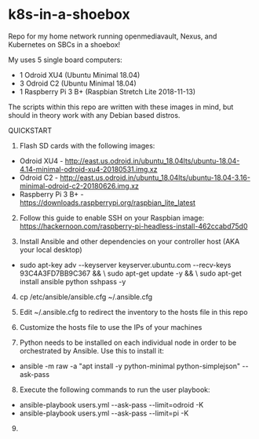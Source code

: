 # k8s-in-a-shoebox
Repo for my home network running openmediavault, Nexus, and Kubernetes on SBCs in a shoebox!

My uses 5 single board computers:
- 1 Odroid XU4 (Ubuntu Minimal 18.04)
- 3 Odroid C2 (Ubuntu Minimal 18.04)
- 1 Raspberry Pi 3 B+ (Raspbian Stretch Lite 2018-11-13)

The scripts within this repo are written with these images in mind, but should in theory work with any Debian based distros.

QUICKSTART

1) Flash SD cards with the following images:
  - Odroid XU4 - http://east.us.odroid.in/ubuntu_18.04lts/ubuntu-18.04-4.14-minimal-odroid-xu4-20180531.img.xz
  - Odroid C2 - http://east.us.odroid.in/ubuntu_18.04lts/ubuntu-18.04-3.16-minimal-odroid-c2-20180626.img.xz
  - Raspberry Pi 3 B+ - https://downloads.raspberrypi.org/raspbian_lite_latest

2) Follow this guide to enable SSH on your Raspbian image: https://hackernoon.com/raspberry-pi-headless-install-462ccabd75d0

3) Install Ansible and other dependencies on your controller host (AKA your local desktop)
  - sudo apt-key adv --keyserver keyserver.ubuntu.com --recv-keys 93C4A3FD7BB9C367 && \\
    sudo apt-get update -y && \\
    sudo apt-get install ansible python sshpass -y

4) cp /etc/ansible/ansible.cfg ~/.ansible.cfg

5) Edit ~/.ansible.cfg to redirect the inventory to the hosts file in this repo

6) Customize the hosts file to use the IPs of your machines

7) Python needs to be installed on each individual node in order to be orchestrated by Ansible.  Use this to install it:
  - ansible <host> -m raw -a "apt install -y python-minimal python-simplejson" --ask-pass

8) Execute the following commands to run the user playbook:
  - ansible-playbook users.yml --ask-pass --limit=odroid -K
  - ansible-playbook users.yml --ask-pass --limit=pi -K

9)
